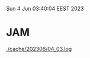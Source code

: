 Sun  4 Jun 03:40:04 EEST 2023
# JAM
<a href='./cache/202306/04_03.log'>./cache/202306/04_03.log</a>
